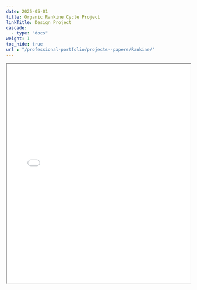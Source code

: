 ```yaml
---
date: 2025-05-01
title: Organic Rankine Cycle Project
linkTitle: Design Project
cascade:
  - type: "docs"
weight: 1
toc_hide: true
url : "/professional-portfolio/projects--papers/Rankine/"
---
```


<iframe src="/pdf/Design_Project.pdf" width="100%" height="600px">
</iframe>